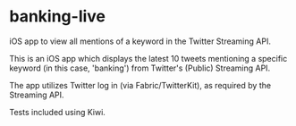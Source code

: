 # banking-live
iOS app to view all mentions of a keyword in the Twitter Streaming API.

This is an iOS app which displays the latest 10 tweets mentioning a specific keyword (in this case, 'banking') from Twitter's (Public) Streaming API. 

The app utilizes Twitter log in (via Fabric/TwitterKit), as required by the Streaming API. 

Tests included using Kiwi.
